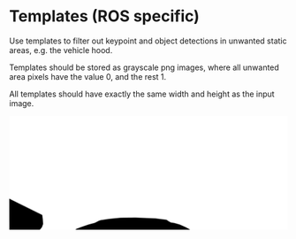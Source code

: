 # Templates (ROS specific)
Use templates to filter out keypoint and object detections in unwanted static areas, e.g. the vehicle hood.

Templates should be stored as grayscale png images, where all unwanted area pixels have the value 0,
and the rest 1.

All templates should have exactly the same width and height as the input image.

![example_template](temp_front_bw.png "Template for front camera")
